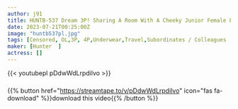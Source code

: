 ```yaml
---
author: j91
title: HUNTB-537 Dream 3P! Sharing A Room With A Cheeky Junior Female Employee Of The Relaxed Generation Who Is Too Big At A Hot Spring Inn! When I Slept In The Shape Of A River, My Sleeping Position Was So Bad That My Big Breasts Were Puffy! Panchira Is Also Visible
date: 2023-07-21T00:25:00Z
image: "huntb537pl.jpg"
tags: [Censored, OL,3P, 4P,Underwear,Travel,Subordinates / Colleagues	]
maker: [Hunter  ]
actress: []
---
```



{{< youtubepl pDdwWdLrpdilvo >}}
###

{{% button href="https://streamtape.to/v/pDdwWdLrpdilvo" icon="fas fa-download" %}}download this video{{% /button %}}
